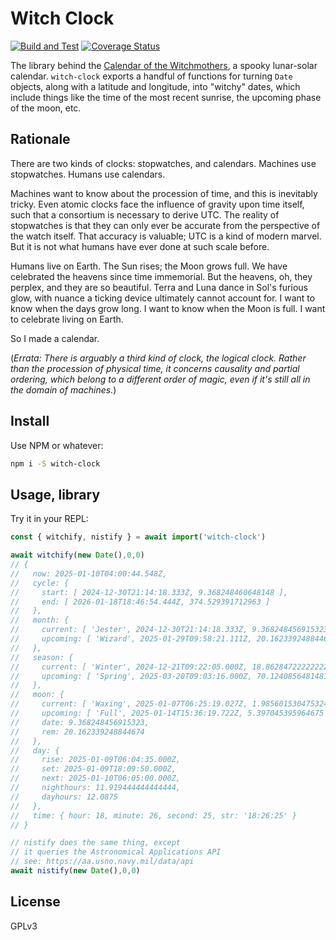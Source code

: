 # Witch Clock

[![Build and Test](https://github.com/garbados/witch-clock/actions/workflows/test.yml/badge.svg)](https://github.com/garbados/witch-clock/actions/workflows/test.yml)
[![Coverage Status](https://coveralls.io/repos/github/garbados/witch-clock/badge.svg?branch=main)](https://coveralls.io/github/garbados/witch-clock?branch=main)

The library behind the [Calendar of the Witchmothers](https://clock.bovid.space), a spooky lunar-solar calendar.
`witch-clock` exports a handful of functions for turning `Date` objects, along with a latitude and longitude,
into "witchy" dates, which include things like the time of the most recent sunrise, the upcoming phase of the moon, etc.

## Rationale

There are two kinds of clocks: stopwatches, and calendars. Machines use stopwatches. Humans use calendars.

Machines want to know about the procession of time, and this is inevitably tricky. Even atomic clocks face the influence of gravity upon time itself, such that a consortium is necessary to derive UTC. The reality of stopwatches is that they can only ever be accurate from the perspective of the watch itself. That accuracy is valuable; UTC is a kind of modern marvel. But it is not what humans have ever done at such scale before.

Humans live on Earth. The Sun rises; the Moon grows full. We have celebrated the heavens since time immemorial. But the heavens, oh, they perplex, and they are so beautiful. Terra and Luna dance in Sol's furious glow, with nuance a ticking device ultimately cannot account for. I want to know when the days grow long. I want to know when the Moon is full. I want to celebrate living on Earth.

So I made a calendar.

(*Errata: There is arguably a third kind of clock, the logical clock. Rather than the procession of physical time, it concerns causality and partial ordering, which belong to a different order of magic, even if it's still all in the domain of machines.*)

## Install

Use NPM or whatever:

```bash
npm i -S witch-clock
```

## Usage, library

Try it in your REPL:

```js
const { witchify, nistify } = await import('witch-clock')

await witchify(new Date(),0,0)
// {
//   now: 2025-01-10T04:00:44.548Z,
//   cycle: {
//     start: [ 2024-12-30T21:14:18.333Z, 9.368248460648148 ],
//     end: [ 2026-01-18T18:46:54.444Z, 374.529391712963 ]
//   },
//   month: {
//     current: [ 'Jester', 2024-12-30T21:14:18.333Z, 9.368248456915323 ],
//     upcoming: [ 'Wizard', 2025-01-29T09:58:21.111Z, 20.162339248844674 ]
//   },
//   season: {
//     current: [ 'Winter', 2024-12-21T09:22:05.000Z, 18.86284722222222 ],
//     upcoming: [ 'Spring', 2025-03-20T09:03:16.000Z, 70.12408564814815 ]
//   },
//   moon: {
//     current: [ 'Waxing', 2025-01-07T06:25:19.027Z, 1.985601530475324 ],
//     upcoming: [ 'Full', 2025-01-14T15:36:19.722Z, 5.397045395964675 ],
//     date: 9.368248456915323,
//     rem: 20.162339248844674
//   },
//   day: {
//     rise: 2025-01-09T06:04:35.000Z,
//     set: 2025-01-09T18:09:50.000Z,
//     next: 2025-01-10T06:05:00.000Z,
//     nighthours: 11.919444444444444,
//     dayhours: 12.0875
//   },
//   time: { hour: 18, minute: 26, second: 25, str: '18:26:25' }
// }

// nistify does the same thing, except
// it queries the Astronomical Applications API
// see: https://aa.usno.navy.mil/data/api
await nistify(new Date(),0,0)
```

## License

GPLv3
